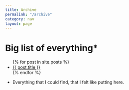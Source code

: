 ```yaml
---
title: Archive
permalink: "/archive"
category: nav
layout: page
---
```


# Big list of everything*

<ul>
    {% for post in site.posts %}
    <li>
        <a href="{{ post.url }}">{{ post.title }}</a>
    </li>
    {% endfor %}
</ul>

* Everything that I could find, that I felt like putting here.